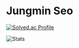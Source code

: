 # Jungmin Seo


[![Solved.ac Profile](http://mazassumnida.wtf/api/v2/generate_badge?boj=jmseo1204)](https://solved.ac/jmseo1204/)

![Stats](https://github-readme-stats.vercel.app/api?username=jmseo1204&show_icons=true&theme=radical)

